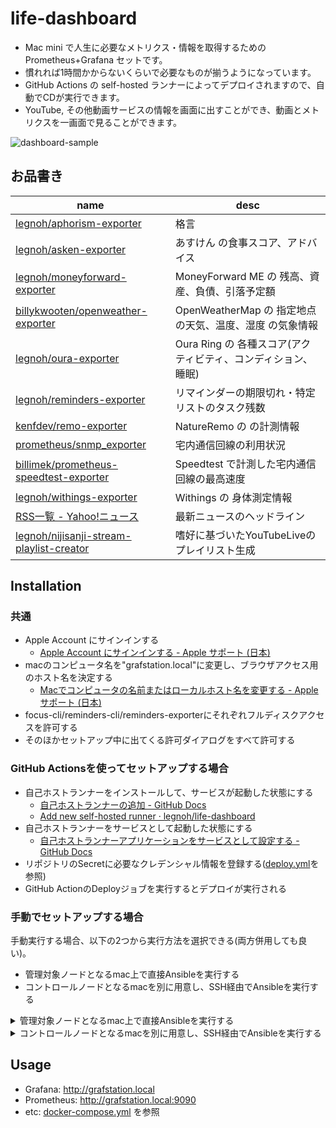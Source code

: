 # life-dashboard

- Mac mini で人生に必要なメトリクス・情報を取得するための Prometheus+Grafana セットです。
- 慣れれば1時間かからないくらいで必要なものが揃うようになっています。
- GitHub Actions の self-hosted ランナーによってデプロイされますので、自動でCDが実行できます。
- YouTube, その他動画サービスの情報を画面に出すことができ、動画とメトリクスを一画面で見ることができます。

![dashboard-sample](https://user-images.githubusercontent.com/706834/236629238-3730ee10-3a4b-414e-9699-3c820b05b638.png)

## お品書き

|name|desc|
|---|---|
| [legnoh/aphorism-exporter](https://github.com/legnoh/aphorism-exporter) | 格言 |
| [legnoh/asken-exporter](https://github.com/legnoh/asken-exporter) | あすけん の食事スコア、アドバイス |
| [legnoh/moneyforward-exporter](https://github.com/legnoh/moneyforward-exporter) | MoneyForward ME の 残高、資産、負債、引落予定額 |
| [billykwooten/openweather-exporter](https://github.com/billykwooten/openweather-exporter) | OpenWeatherMap の 指定地点の天気、温度、湿度 の気象情報 |
| [legnoh/oura-exporter](https://github.com/legnoh/oura-exporter) | Oura Ring の 各種スコア(アクティビティ、コンディション、睡眠) |
| [legnoh/reminders-exporter](https://github.com/legnoh/reminders-exporter) | リマインダーの期限切れ・特定リストのタスク残数 |
| [kenfdev/remo-exporter](https://github.com/kenfdev/remo-exporter) | NatureRemo の の計測情報 |
| [prometheus/snmp_exporter](https://github.com/prometheus/snmp_exporter) | 宅内通信回線の利用状況 |
| [billimek/prometheus-speedtest-exporter](https://github.com/billimek/prometheus-speedtest-exporter) | Speedtest で計測した宅内通信回線の最高速度 |
| [legnoh/withings-exporter](https://github.com/legnoh/withings-exporter) | Withings の 身体測定情報 |
| [RSS一覧 - Yahoo!ニュース](https://news.yahoo.co.jp/rss) | 最新ニュースのヘッドライン |
| [legnoh/nijisanji-stream-playlist-creator](https://github.com/legnoh/nijisanji-stream-playlist-creator) | 嗜好に基づいたYouTubeLiveのプレイリスト生成 |

## Installation

### 共通

- Apple Account にサインインする
  - [Apple Account にサインインする - Apple サポート (日本)](https://support.apple.com/ja-jp/111001#macos)
- macのコンピュータ名を"grafstation.local"に変更し、ブラウザアクセス用のホスト名を決定する
  - [Macでコンピュータの名前またはローカルホスト名を変更する - Apple サポート (日本)](https://support.apple.com/ja-jp/guide/mac-help/mchlp2322/mac)
- focus-cli/reminders-cli/reminders-exporterにそれぞれフルディスクアクセスを許可する
- そのほかセットアップ中に出てくる許可ダイアログをすべて許可する

### GitHub Actionsを使ってセットアップする場合

- 自己ホストランナーをインストールして、サービスが起動した状態にする
  - [自己ホストランナーの追加 - GitHub Docs](https://docs.github.com/ja/actions/hosting-your-own-runners/managing-self-hosted-runners/adding-self-hosted-runners)
  - [Add new self-hosted runner · legnoh/life-dashboard](https://github.com/legnoh/life-dashboard/settings/actions/runners/new?arch=arm64&os=osx)
- 自己ホストランナーをサービスとして起動した状態にする
  - [自己ホストランナーアプリケーションをサービスとして設定する - GitHub Docs](https://docs.github.com/ja/actions/hosting-your-own-runners/managing-self-hosted-runners/configuring-the-self-hosted-runner-application-as-a-service?platform=mac)
- リポジトリのSecretに必要なクレデンシャル情報を登録する([deploy.yml](./.github/workflows/deploy.yml)を参照)
- GitHub ActionのDeployジョブを実行するとデプロイが実行される

### 手動でセットアップする場合

手動実行する場合、以下の2つから実行方法を選択できる(両方併用しても良い)。

- 管理対象ノードとなるmac上で直接Ansibleを実行する
- コントロールノードとなるmacを別に用意し、SSH経由でAnsibleを実行する

<details>

<summary>管理対象ノードとなるmac上で直接Ansibleを実行する</summary>

- Homebrew & ansibleをインストールする([`legnoh/ansibler`](https://github.com/legnoh/ansibler)を利用)
  ```sh
  sh -c "$(curl -L ansible.lkj.io)"
  ```
- このリポジトリをcloneする
  ```sh
  git clone https://github.com/legnoh/life-dashboard.git && cd life-dashboard
  ```
- [`credential.yml`](./credential.yml) をサンプルからコピーし、必要な環境変数を設定する
  ```sh
  cp credential-sample.yml credential.yml
  vi credential.yml
  ```
- ansibleを実行してデプロイする
  ```sh
  ansible-galaxy collection install -r requirements.yml
  ansible-playbook site.yml -i inventory/localhost.yml -e @credential.yml
  ```
</details>

<details>

<summary>コントロールノードとなるmacを別に用意し、SSH経由でAnsibleを実行する</summary>

コントロールノード(**C:** ansibleを実行する端末), 管理対象ノード(**M:** 管理される端末)として記載する。

- **M:** macにSSHできるようにする
  - [リモートコンピュータにMacへのアクセスを許可する - Apple サポート (日本)](https://support.apple.com/ja-jp/guide/mac-help/mchlp1066/mac)
- **C:** ログイン用の秘密鍵/公開鍵を用意し、公開鍵を管理対象ノードに配布する
  ```sh
  username="yourusername"
  pubkey="$(cat yourpubkey.pub)"
  ssh $username@grafstation.local -o PreferredAuthentications=password \
    "mkdir -p ~/.ssh \
    && echo \"$pubkey\" > ~/.ssh/authorized_keys \
    && chmod 600 ~/.ssh/authorized_keys"
  ```
- **C/M:** Homebrew & ansibleをインストールする([`legnoh/ansibler`](https://github.com/legnoh/ansibler)を利用)
  ```sh
  sh -c "$(curl -L ansible.lkj.io)"
  ```
- **C:** このリポジトリをcloneする
  ```sh
  git clone https://github.com/legnoh/life-dashboard.git && cd life-dashboard
  ```
- **C:** [`credential.yml`](./credential.yml) をサンプルからコピーし、必要な環境変数を設定する
  ```sh
  cp credential-sample.yml credential.yml
  vi credential.yml
  ```
- **C:** ansibleを実行して依存解決・デプロイする。inventoryはgrafstation.ymlに向ける
  ```sh
  ansible-galaxy collection install -r requirements.yml
  ansible-playbook site.yml -i inventory/grafstation.yml -e @credential.yml
  ```

</details>

## Usage

- Grafana: http://grafstation.local
- Prometheus: http://grafstation.local:9090
- etc: [docker-compose.yml](./roles/start_docker_containers/files/docker-compose.yml) を参照
